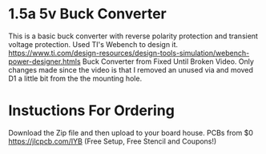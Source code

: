# 1.5a 5v Buck Converter
This is a basic buck converter with reverse polarity protection and transient voltage protection. Used TI's Webench to design it. https://www.ti.com/design-resources/design-tools-simulation/webench-power-designer.htmls
Buck Converter from Fixed Until Broken Video. Only changes made since the video is that I removed an unused via and moved D1 a little bit from the the mounting hole.

# Instuctions For Ordering
Download the Zip file and then upload to your board house.
PCBs from $0 https://jlcpcb.com/IYB (Free Setup, Free Stencil and Coupons!) 
